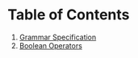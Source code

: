 # Table of Contents
1. [Grammar Specification](./grammar.md)
2. [Boolean Operators](./boolean_operators.md)
